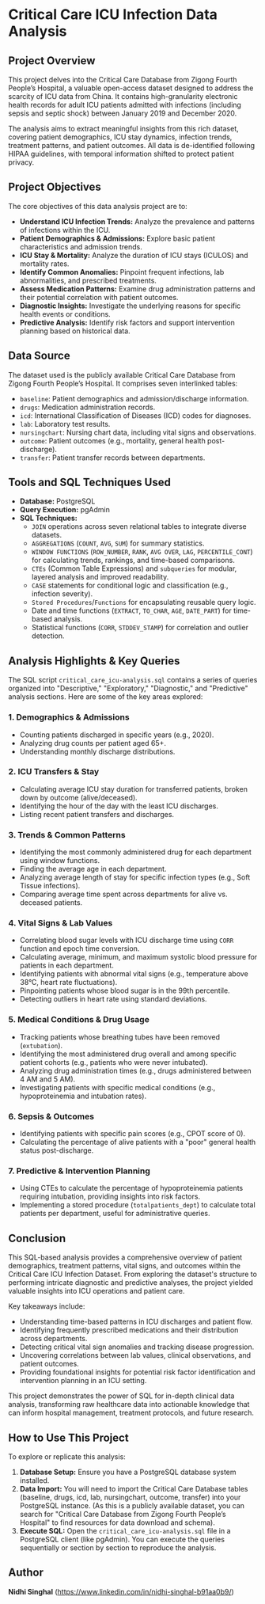 # Critical Care ICU Infection Data Analysis

## Project Overview

This project delves into the Critical Care Database from Zigong Fourth People’s Hospital, a valuable open-access dataset designed to address the scarcity of ICU data from China. It contains high-granularity electronic health records for adult ICU patients admitted with infections (including sepsis and septic shock) between January 2019 and December 2020.

The analysis aims to extract meaningful insights from this rich dataset, covering patient demographics, ICU stay dynamics, infection trends, treatment patterns, and patient outcomes. All data is de-identified following HIPAA guidelines, with temporal information shifted to protect patient privacy.

## Project Objectives

The core objectives of this data analysis project are to:

* **Understand ICU Infection Trends:** Analyze the prevalence and patterns of infections within the ICU.
* **Patient Demographics & Admissions:** Explore basic patient characteristics and admission trends.
* **ICU Stay & Mortality:** Analyze the duration of ICU stays (ICULOS) and mortality rates.
* **Identify Common Anomalies:** Pinpoint frequent infections, lab abnormalities, and prescribed treatments.
* **Assess Medication Patterns:** Examine drug administration patterns and their potential correlation with patient outcomes.
* **Diagnostic Insights:** Investigate the underlying reasons for specific health events or conditions.
* **Predictive Analysis:** Identify risk factors and support intervention planning based on historical data.

## Data Source

The dataset used is the publicly available Critical Care Database from Zigong Fourth People’s Hospital. It comprises seven interlinked tables:

* `baseline`: Patient demographics and admission/discharge information.
* `drugs`: Medication administration records.
* `icd`: International Classification of Diseases (ICD) codes for diagnoses.
* `lab`: Laboratory test results.
* `nursingchart`: Nursing chart data, including vital signs and observations.
* `outcome`: Patient outcomes (e.g., mortality, general health post-discharge).
* `transfer`: Patient transfer records between departments.

## Tools and SQL Techniques Used

* **Database:** PostgreSQL
* **Query Execution:** pgAdmin
* **SQL Techniques:**
    * `JOIN` operations across seven relational tables to integrate diverse datasets.
    * `AGGREGATIONS` (`COUNT`, `AVG`, `SUM`) for summary statistics.
    * `WINDOW FUNCTIONS` (`ROW_NUMBER`, `RANK`, `AVG OVER`, `LAG`, `PERCENTILE_CONT`) for calculating trends, rankings, and time-based comparisons.
    * `CTEs` (Common Table Expressions) and `subqueries` for modular, layered analysis and improved readability.
    * `CASE` statements for conditional logic and classification (e.g., infection severity).
    * `Stored Procedures`/`Functions` for encapsulating reusable query logic.
    * Date and time functions (`EXTRACT`, `TO_CHAR`, `AGE`, `DATE_PART`) for time-based analysis.
    * Statistical functions (`CORR`, `STDDEV_STAMP`) for correlation and outlier detection.

## Analysis Highlights & Key Queries

The SQL script `critical_care_icu-analysis.sql` contains a series of queries organized into "Descriptive," "Exploratory," "Diagnostic," and "Predictive" analysis sections. Here are some of the key areas explored:

### 1. Demographics & Admissions

* Counting patients discharged in specific years (e.g., 2020).
* Analyzing drug counts per patient aged 65+.
* Understanding monthly discharge distributions.

### 2. ICU Transfers & Stay

* Calculating average ICU stay duration for transferred patients, broken down by outcome (alive/deceased).
* Identifying the hour of the day with the least ICU discharges.
* Listing recent patient transfers and discharges.

### 3. Trends & Common Patterns

* Identifying the most commonly administered drug for each department using window functions.
* Finding the average age in each department.
* Analyzing average length of stay for specific infection types (e.g., Soft Tissue infections).
* Comparing average time spent across departments for alive vs. deceased patients.

### 4. Vital Signs & Lab Values

* Correlating blood sugar levels with ICU discharge time using `CORR` function and epoch time conversion.
* Calculating average, minimum, and maximum systolic blood pressure for patients in each department.
* Identifying patients with abnormal vital signs (e.g., temperature above 38°C, heart rate fluctuations).
* Pinpointing patients whose blood sugar is in the 99th percentile.
* Detecting outliers in heart rate using standard deviations.

### 5. Medical Conditions & Drug Usage

* Tracking patients whose breathing tubes have been removed (`extubation`).
* Identifying the most administered drug overall and among specific patient cohorts (e.g., patients who were never intubated).
* Analyzing drug administration times (e.g., drugs administered between 4 AM and 5 AM).
* Investigating patients with specific medical conditions (e.g., hypoproteinemia and intubation rates).

### 6. Sepsis & Outcomes

* Identifying patients with specific pain scores (e.g., CPOT score of 0).
* Calculating the percentage of alive patients with a "poor" general health status post-discharge.

### 7. Predictive & Intervention Planning

* Using CTEs to calculate the percentage of hypoproteinemia patients requiring intubation, providing insights into risk factors.
* Implementing a stored procedure (`totalpatients_dept`) to calculate total patients per department, useful for administrative queries.

## Conclusion

This SQL-based analysis provides a comprehensive overview of patient demographics, treatment patterns, vital signs, and outcomes within the Critical Care ICU Infection Dataset. From exploring the dataset's structure to performing intricate diagnostic and predictive analyses, the project yielded valuable insights into ICU operations and patient care.

Key takeaways include:
* Understanding time-based patterns in ICU discharges and patient flow.
* Identifying frequently prescribed medications and their distribution across departments.
* Detecting critical vital sign anomalies and tracking disease progression.
* Uncovering correlations between lab values, clinical observations, and patient outcomes.
* Providing foundational insights for potential risk factor identification and intervention planning in an ICU setting.

This project demonstrates the power of SQL for in-depth clinical data analysis, transforming raw healthcare data into actionable knowledge that can inform hospital management, treatment protocols, and future research.

## How to Use This Project

To explore or replicate this analysis:

1.  **Database Setup:** Ensure you have a PostgreSQL database system installed.
2.  **Data Import:** You will need to import the Critical Care Database tables (baseline, drugs, icd, lab, nursingchart, outcome, transfer) into your PostgreSQL instance. (As this is a publicly available dataset, you can search for "Critical Care Database from Zigong Fourth People’s Hospital" to find resources for data download and schema).
3.  **Execute SQL:** Open the `critical_care_icu-analysis.sql` file in a PostgreSQL client (like pgAdmin). You can execute the queries sequentially or section by section to reproduce the analysis.

## Author

**Nidhi Singhal**
(https://www.linkedin.com/in/nidhi-singhal-b91aa0b9/)